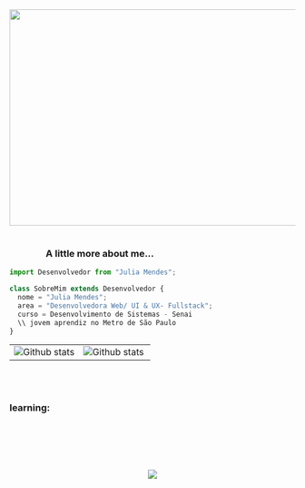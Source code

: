 
<table>
  <tr>
    <img align='center' src= "https://img.lovepik.com/background/20211021/large/lovepik-cool-line-technology-banner-background-image_400112106.jpg" width="700" height="380">
  </tr>
</table>



### <img width="60"> A little more about me...

```js
import Desenvolvedor from "Julia Mendes";

class SobreMim extends Desenvolvedor {
  nome = "Julia Mendes";
  area = "Desenvolvedora Web/ UI & UX- Fullstack";
  curso = Desenvolvimento de Sistemas - Senai
  \\ jovem aprendiz no Metro de São Paulo
}


```
<table>
  <tr>
    <td>
     <img align="center" src="https://github-readme-stats.vercel.app/api?username=juliaamendes&show_icons=true&theme=transparent" alt="Github stats" />
      </td>
    <td>
<img align="left" src="https://github-readme-stats.vercel.app/api/top-langs/?username=juliaamendes&theme=dark&hide_&include_all_commits=true&count_private=true&layout=compact" alt="Github stats" />
  </td>
  </tr>
</table><br/>
</table><br/>

### learning: 

<div align="center" style="display: inline_block"><br/>
   <img align="center" alt="" src="https://img.shields.io/badge/Java-ED8B00?style=for-the-badge&logo=openjdk&logoColor=white"/>
  <img align="center" alt="" src="https://img.shields.io/badge/Kotlin-	ED8B00?style=for-the-badge&logo=kotlin&logoColor=white"/>
    <img align="center" alt="" src="https://img.shields.io/badge/HTML5-E34F26?style=for-the-badge&logo=html5&logoColor=white"/>
    <img align="center" alt="" src="https://img.shields.io/badge/CSS3-1572B6?style=for-the-badge&logo=css3&logoColor=white"/>
    <img align="center" alt="" src="https://img.shields.io/badge/GIT-E44C30?style=for-the-badge&logo=git&logoColor=white"/>
    <img align="center" alt="" src="https://img.shields.io/badge/MySQL-005C84?style=for-the-badge&logo=mysql&logoColor=white"/>
    <img align="center" alt="" src="https://img.shields.io/badge/JavaScript-FFD700?style=for-the-badge&logo=javascript&logoColor=white"/>
    <img align="center" alt="" src="https://img.shields.io/badge/Python-4682B4?style=for-the-badge&logo=python&logoColor=white"/>
    
  
</div>

<br/>

<br>
<footer>
<p align="center" >   
  <img src="https://profile-counter.glitch.me/juliaamendes/count.svg" />  
</p>
</footer>
